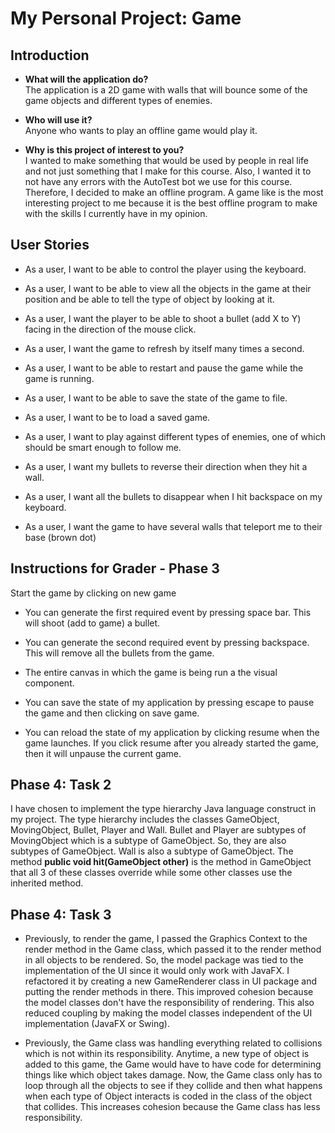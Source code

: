 # My Personal Project: Game

## Introduction

- **What will the application do?**  
The application is a 2D game with walls that will bounce 
some of the game objects and different types of enemies.

- **Who will use it?**  
Anyone who wants to play an offline game would play it.

- **Why is this project of interest to you?**  
I wanted to make something that would be used by people in 
real life and not just something that I make for this 
course. Also, I wanted it to not have any errors with the 
AutoTest bot we use for this course. Therefore, I decided 
to make an offline program. A game like is the most 
interesting project to me because it is the best offline
program to make with the skills I currently have in my 
opinion.

## User Stories

- As a user, I want to be able to control the player using
the keyboard.

- As a user, I want to be able to view all the objects
in the game at their position and be able to tell the
type of object by looking at it.  

- As a user, I want the player to be able to shoot a
bullet (add X to Y) facing in the direction of the mouse
click.  

- As a user, I want the game to refresh by itself many
times a second.  

- As a user, I want to be able to restart and pause the
 game while the game is running.  

- As a user, I want to be able to save the state of the game
to file.  

- As a user, I want to be to load a saved game.  

- As a user, I want to play against different types of
enemies, one of which should be smart enough to follow me.

- As a user, I want my bullets to reverse their direction
when they hit a wall.

- As a user, I want all the bullets to disappear when I 
hit backspace on my keyboard.

- As a user, I want the game to have several walls that
teleport me to their base (brown dot)

## Instructions for Grader - Phase 3

Start the game by clicking on new game

- You can generate the first required event by pressing space
bar. This will shoot (add to game) a bullet.  

- You can generate the second required event by pressing
backspace. This will remove all the bullets from the game.  

- The entire canvas in which the game is being run a the
visual component.  

- You can save the state of my application by pressing escape
to pause the game and then clicking on save game.  

- You can reload the state of my application by clicking resume
when the game launches. If you click resume after you already
started the game, then it will unpause the current game.  

## Phase 4: Task 2

I have chosen to implement the type hierarchy Java language
construct in my project. The type hierarchy includes the classes
GameObject, MovingObject, Bullet, Player and Wall. Bullet and
Player are subtypes of MovingObject which is a subtype of
GameObject. So, they are also subtypes of GameObject. Wall is
also a subtype of GameObject. The method 
**public void hit(GameObject other)** is the method in GameObject
that all 3 of these classes override while some other classes use
the inherited method.

## Phase 4: Task 3

- Previously, to render the game, I passed the Graphics Context to
the render method in the Game class, which passed it to the
render method in all objects to be rendered. So, the model package
was tied to the implementation of the UI since it would only work
with JavaFX. I refactored it by creating a new GameRenderer class
in UI package and putting the render methods in there. This
improved cohesion because the model classes don't have the
responsibility of rendering. This also reduced coupling by making
the model classes independent of the UI implementation (JavaFX
or Swing).

- Previously, the Game class was handling everything related to collisions
which is not within its responsibility. Anytime, a new type of object
is added to this game, the Game would have to have code for determining
things like which object takes damage. Now, the Game class only has
to loop through all the objects to see if they collide and then what
happens when each type of Object interacts is coded in the class of
the object that collides. This increases cohesion because the Game
class has less responsibility.